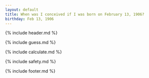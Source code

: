 ```yaml
---
layout: default
title: When was I conceived if I was born on February 13, 1906?
birthday: Feb 13, 1906
---
```


{% include header.md %}

{% include guess.md %}

{% include calculate.md %}

{% include safety.md %}

{% include footer.md %}



